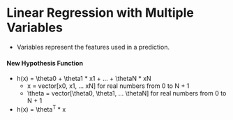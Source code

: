 # Linear Regression with Multiple Variables
* Variables represent the features used in a prediction.

#### New Hypothesis Function
* h(x) = \theta0 + \theta1 * x1 + ... + \thetaN * xN
  * x = vector[x0, x1, ... xN] for real numbers from 0 to N + 1
  * \theta = vector[\theta0, \theta1, ... \thetaN] for real numbers from 0 to N + 1
* h(x) = \theta<sup>T</sup> * x
 

